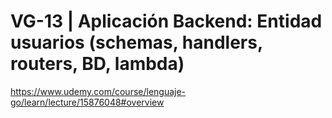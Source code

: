 # VG-13 | Aplicación Backend: Entidad usuarios (schemas, handlers, routers, BD, lambda)

https://www.udemy.com/course/lenguaje-go/learn/lecture/15876048#overview
